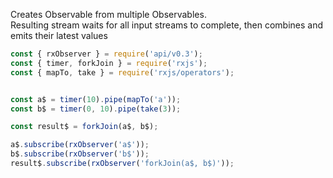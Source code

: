 <!--
name:		
title:		forkJoin
pageTitle:	RxJS forkJoin operator example + marble diagram
desc:		Creates Observable from multiple Observables. Resulting stream waits for all input streams to complete, then combines and emits their latest values
docsUrl:	https://rxjs.dev/api/index/function/forkJoin
-->

Creates Observable from multiple Observables.  
Resulting stream waits for all input streams to complete, then combines and emits their latest values

```js
const { rxObserver } = require('api/v0.3');
const { timer, forkJoin } = require('rxjs');
const { mapTo, take } = require('rxjs/operators');


const a$ = timer(10).pipe(mapTo('a'));
const b$ = timer(0, 10).pipe(take(3));

const result$ = forkJoin(a$, b$);

a$.subscribe(rxObserver('a$'));
b$.subscribe(rxObserver('b$'));
result$.subscribe(rxObserver('forkJoin(a$, b$)'));

```

